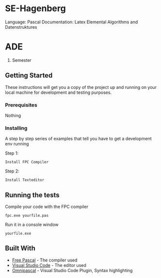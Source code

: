 # SE-Hagenberg
Language: Pascal
Documentation: Latex
Elemental Algorithms and Datenstruktures

# ADE

1. Semester

## Getting Started

These instructions will get you a copy of the project up and running on your local machine for development and testing purposes. 

### Prerequisites

Nothing


### Installing

A step by step series of examples that tell you have to get a development env running

Step 1:

```
Install FPC Compiler
```

Step 2:

```
Install Texteditor
```


## Running the tests

Compile your code with the FPC compiler

```
fpc.exe yourfile.pas
```

Run it in a console window

```
yourfile.exe
```

## Built With

* [Free Pascal](http://www.freepascal.org/) - The compiler used
* [Visual Studio Code](https://code.visualstudio.com) - The editor used
* [Omnipascal](http://www.omnipascal.com/) - Visual Studio Code Plugin, Syntax highlighting
